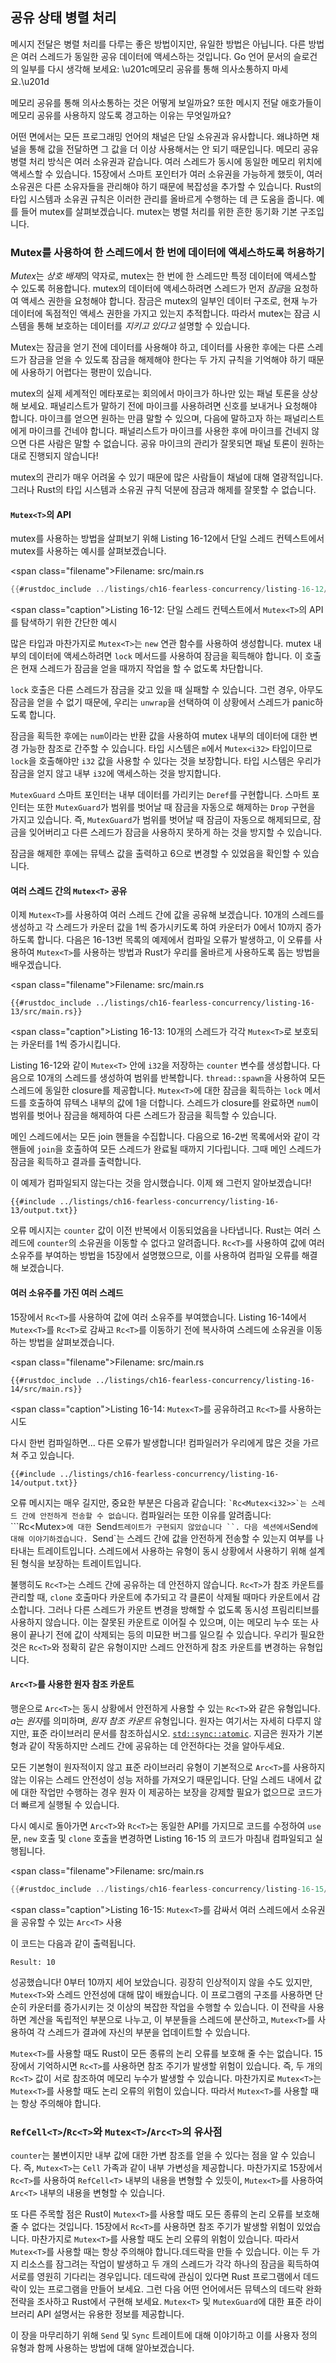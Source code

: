 ## 공유 상태 병렬 처리

메시지 전달은 병렬 처리를 다루는 좋은 방법이지만, 유일한 방법은 아닙니다. 다른 방법은 여러 스레드가 동일한 공유 데이터에 액세스하는 것입니다. Go 언어 문서의 슬로건의 일부를 다시 생각해 보세요: \u201c메모리 공유를 통해 의사소통하지 마세요.\u201d

메모리 공유를 통해 의사소통하는 것은 어떻게 보일까요? 또한 메시지 전달 애호가들이 메모리 공유를 사용하지 않도록 경고하는 이유는 무엇일까요?

어떤 면에서는 모든 프로그래밍 언어의 채널은 단일 소유권과 유사합니다. 왜냐하면 채널을 통해 값을 전달하면 그 값을 더 이상 사용해서는 안 되기 때문입니다. 메모리 공유 병렬 처리 방식은 여러 소유권과 같습니다. 여러 스레드가 동시에 동일한 메모리 위치에 액세스할 수 있습니다. 15장에서 스마트 포인터가 여러 소유권을 가능하게 했듯이, 여러 소유권은 다른 소유자들을 관리해야 하기 때문에 복잡성을 추가할 수 있습니다. Rust의 타입 시스템과 소유권 규칙은 이러한 관리를 올바르게 수행하는 데 큰 도움을 줍니다. 예를 들어 mutex를 살펴보겠습니다. mutex는 병렬 처리를 위한 흔한 동기화 기본 구조입니다.

### Mutex를 사용하여 한 스레드에서 한 번에 데이터에 액세스하도록 허용하기

*Mutex*는 *상호 배제*의 약자로, mutex는 한 번에 한 스레드만 특정 데이터에 액세스할 수 있도록 허용합니다. mutex의 데이터에 액세스하려면 스레드가 먼저 *잠금*을 요청하여 액세스 권한을 요청해야 합니다. 잠금은 mutex의 일부인 데이터 구조로, 현재 누가 데이터에 독점적인 액세스 권한을 가지고 있는지 추적합니다. 따라서 mutex는 잠금 시스템을 통해 보호하는 데이터를 *지키고 있다고* 설명할 수 있습니다.

Mutex는 잠금을 얻기 전에 데이터를 사용해야 하고, 데이터를 사용한 후에는 다른 스레드가 잠금을 얻을 수 있도록 잠금을 해제해야 한다는 두 가지 규칙을 기억해야 하기 때문에 사용하기 어렵다는 평판이 있습니다.

mutex의 실제 세계적인 메타포로는 회의에서 마이크가 하나만 있는 패널 토론을 상상해 보세요. 패널리스트가 말하기 전에 마이크를 사용하려면 신호를 보내거나 요청해야 합니다. 마이크를 얻으면 원하는 만큼 말할 수 있으며, 다음에 말하고자 하는 패널리스트에게 마이크를 건네야 합니다. 패널리스트가 마이크를 사용한 후에 마이크를 건네지 않으면 다른 사람은 말할 수 없습니다. 공유 마이크의 관리가 잘못되면 패널 토론이 원하는 대로 진행되지 않습니다!

mutex의 관리가 매우 어려울 수 있기 때문에 많은 사람들이 채널에 대해 열광적입니다. 그러나 Rust의 타입 시스템과 소유권 규칙 덕분에 잠금과 해제를 잘못할 수 없습니다.

#### `Mutex<T>`의 API

mutex를 사용하는 방법을 살펴보기 위해 Listing 16-12에서 단일 스레드 컨텍스트에서 mutex를 사용하는 예시를 살펴보겠습니다.

<span class=\"filename\">Filename: src/main.rs</span>

```rust
{{#rustdoc_include ../listings/ch16-fearless-concurrency/listing-16-12/src/main.rs}}
```

<span class=\"caption\">Listing 16-12: 단일 스레드 컨텍스트에서 `Mutex<T>`의 API를 탐색하기 위한 간단한 예시</span>

많은 타입과 마찬가지로 `Mutex<T>`는 `new` 연관 함수를 사용하여 생성합니다. mutex 내부의 데이터에 액세스하려면 `lock` 메서드를 사용하여 잠금을 획득해야 합니다. 이 호출은 현재 스레드가 잠금을 얻을 때까지 작업을 할 수 없도록 차단합니다.

`lock` 호출은 다른 스레드가 잠금을 갖고 있을 때 실패할 수 있습니다. 그런 경우, 아무도 잠금을 얻을 수 없기 때문에, 우리는 `unwrap`을 선택하여 이 상황에서 스레드가 panic하도록 합니다.

잠금을 획득한 후에는 `num`이라는 반환 값을 사용하여 mutex 내부의 데이터에 대한 변경 가능한 참조로 간주할 수 있습니다. 타입 시스템은 `m`에서 `Mutex<i32>` 타입이므로 `lock`을 호출해야만 `i32` 값을 사용할 수 있다는 것을 보장합니다. 타입 시스템은 우리가 잠금을 얻지 않고 내부 `i32`에 액세스하는 것을 방지합니다.

 `MutexGuard` 스마트 포인터는 내부 데이터를 가리키는 `Deref`를 구현합니다. 스마트 포인터는 또한 `MutexGuard`가 범위를 벗어날 때 잠금을 자동으로 해제하는 `Drop` 구현을 가지고 있습니다. 즉, `MutexGuard`가 범위를 벗어날 때 잠금이 자동으로 해제되므로, 잠금을 잊어버리고 다른 스레드가 잠금을 사용하지 못하게 하는 것을 방지할 수 있습니다.

잠금을 해제한 후에는 뮤텍스 값을 출력하고 6으로 변경할 수 있었음을 확인할 수 있습니다.

#### 여러 스레드 간의 `Mutex<T>` 공유

이제 `Mutex<T>`를 사용하여 여러 스레드 간에 값을 공유해 보겠습니다. 10개의 스레드를 생성하고 각 스레드가 카운터 값을 1씩 증가시키도록 하여 카운터가 0에서 10까지 증가하도록 합니다. 다음은 16-13번 목록의 예제에서 컴파일 오류가 발생하고, 이 오류를 사용하여 `Mutex<T>`를 사용하는 방법과 Rust가 우리를 올바르게 사용하도록 돕는 방법을 배우겠습니다.

<span class=\"filename\">Filename: src/main.rs</span>

```rust,ignore,does_not_compile
{{#rustdoc_include ../listings/ch16-fearless-concurrency/listing-16-13/src/main.rs}}
```

<span class=\"caption\">Listing 16-13: 10개의 스레드가 각각 `Mutex<T>`로 보호되는 카운터를 1씩 증가시킵니다.</span>

Listing 16-12와 같이 `Mutex<T>` 안에 `i32`을 저장하는 `counter` 변수를 생성합니다. 다음으로 10개의 스레드를 생성하여 범위를 반복합니다. `thread::spawn`을 사용하여 모든 스레드에 동일한 closure를 제공합니다. `Mutex<T>`에 대한 잠금을 획득하는 `lock` 메서드를 호출하여 뮤텍스 내부의 값에 1을 더합니다. 스레드가 closure를 완료하면 `num`이 범위를 벗어나 잠금을 해제하여 다른 스레드가 잠금을 획득할 수 있습니다.

메인 스레드에서는 모든 join 핸들을 수집합니다. 다음으로 16-2번 목록에서와 같이 각 핸들에 `join`을 호출하여 모든 스레드가 완료될 때까지 기다립니다. 그때 메인 스레드가 잠금을 획득하고 결과를 출력합니다.

이 예제가 컴파일되지 않는다는 것을 암시했습니다. 이제 왜 그런지 알아보겠습니다!

```console
{{#include ../listings/ch16-fearless-concurrency/listing-16-13/output.txt}}
```

오류 메시지는 `counter` 값이 이전 반복에서 이동되었음을 나타냅니다. Rust는 여러 스레드에 `counter`의 소유권을 이동할 수 없다고 알려줍니다. `Rc<T>`를 사용하여 값에 여러 소유주를 부여하는 방법을 15장에서 설명했으므로, 이를 사용하여 컴파일 오류를 해결해 보겠습니다.

#### 여러 소유주를 가진 여러 스레드

15장에서 `Rc<T>`를 사용하여 값에 여러 소유주를 부여했습니다. Listing 16-14에서 `Mutex<T>`를 `Rc<T>`로 감싸고 `Rc<T>`를 이동하기 전에 복사하여 스레드에 소유권을 이동하는 방법을 살펴보겠습니다.

<span class=\"filename\">Filename: src/main.rs</span>

```rust,ignore,does_not_compile
{{#rustdoc_include ../listings/ch16-fearless-concurrency/listing-16-14/src/main.rs}}
```

<span class=\"caption\">Listing 16-14: `Mutex<T>`를 공유하려고 `Rc<T>`를 사용하는 시도</span>

다시 한번 컴파일하면... 다른 오류가 발생합니다! 컴파일러가 우리에게 많은 것을 가르쳐 주고 있습니다.

```console
{{#include ../listings/ch16-fearless-concurrency/listing-16-14/output.txt}}
```

오류 메시지는 매우 길지만, 중요한 부분은 다음과 같습니다: `` `Rc<Mutex<i32>>`는 스레드 간에 안전하게 전송할 수 없습니다 ``. 컴파일러는 또한 이유를 알려줍니다: ```Rc<Mutex<i32>>`에 대한 `Send` 트레이트가 구현되지 않았습니다 ``. 다음 섹션에서 `Send`에 대해 이야기하겠습니다. `Send`는 스레드 간에 값을 안전하게 전송할 수 있는지 여부를 나타내는 트레이트입니다.
스레드에서 사용하는 유형이 동시 상황에서 사용하기 위해 설계된
형식을 보장하는 트레이트입니다.

불행히도 `Rc<T>`는 스레드 간에 공유하는 데 안전하지 않습니다. `Rc<T>`가
참조 카운트를 관리할 때, `clone` 호출마다 카운트에 추가되고 각 클론이
삭제될 때마다 카운트에서 감소합니다. 그러나 다른 스레드가 카운트 변경을
방해할 수 없도록 동시성 프림리티브를 사용하지 않습니다. 이는 잘못된
카운트로 이어질 수 있으며, 이는 메모리 누수 또는 사용이 끝나기 전에
값이 삭제되는 등의 미묘한 버그를 일으킬 수 있습니다. 우리가 필요한 것은
`Rc<T>`와 정확히 같은 유형이지만 스레드 안전하게 참조 카운트를 변경하는
유형입니다.

#### `Arc<T>`를 사용한 원자 참조 카운트

행운으로 `Arc<T>`는 동시 상황에서 안전하게 사용할 수 있는 `Rc<T>`와
같은 유형입니다. *a*는 *원자*를 의미하며, *원자 참조 카운트* 유형입니다.
원자는 여기서는 자세히 다루지 않지만, 표준 라이브러리 문서를 참조하십시오.
[`std::sync::atomic`][atomic]<!-- ignore -->. 지금은 원자가 기본형과 같이
작동하지만 스레드 간에 공유하는 데 안전하다는 것을 알아두세요.

모든 기본형이 원자적이지 않고 표준 라이브러리 유형이 기본적으로
`Arc<T>`를 사용하지 않는 이유는 스레드 안전성이 성능 저하를 가져오기
때문입니다. 단일 스레드 내에서 값에 대한 작업만 수행하는 경우 원자
이 제공하는 보장을 강제할 필요가 없으므로 코드가 더 빠르게 실행될 수
있습니다.

다시 예시로 돌아가면 `Arc<T>`와 `Rc<T>`는 동일한 API를 가지므로 코드를
수정하여 `use` 문, `new` 호출 및 `clone` 호출을 변경하면 Listing 16-15
의 코드가 마침내 컴파일되고 실행됩니다.

<span class=\"filename\">Filename: src/main.rs</span>

```rust
{{#rustdoc_include ../listings/ch16-fearless-concurrency/listing-16-15/src/main.rs}}
```

<span class=\"caption\">Listing 16-15: `Mutex<T>`를 감싸서 여러 스레드에서 소유권을 공유할 수 있는 `Arc<T>` 사용</span>

이 코드는 다음과 같이 출력됩니다.

<!-- 출력을 추출하지 않음. 출력의 변경 사항은 컴파일러의 변경이 아니라 스레드가 다르게 실행되기 때문입니다. -->

```text
Result: 10
```

성공했습니다! 0부터 10까지 세어 보았습니다. 굉장히 인상적이지 않을 수도 있지만, `Mutex<T>`와 스레드 안전성에 대해 많이 배웠습니다. 이 프로그램의 구조를 사용하면 단순히 카운터를 증가시키는 것 이상의 복잡한 작업을 수행할 수 있습니다. 이 전략을 사용하면 계산을 독립적인 부분으로 나누고, 이 부분들을 스레드에 분산하고, `Mutex<T>`를 사용하여 각 스레드가 결과에 자신의 부분을 업데이트할 수 있습니다.

`Mutex<T>`를 사용할 때도 Rust이 모든 종류의 논리 오류를 보호해 줄 수는 없습니다. 15장에서 기억하시면 `Rc<T>`를 사용하면 참조 주기가 발생할 위험이 있습니다. 즉, 두 개의 `Rc<T>` 값이 서로 참조하여 메모리 누수가 발생할 수 있습니다. 마찬가지로 `Mutex<T>`는 `Mutex<T>`를 사용할 때도 논리 오류의 위험이 있습니다. 따라서 `Mutex<T>`를 사용할 때는 항상 주의해야 합니다.

### `RefCell<T>`/`Rc<T>`와 `Mutex<T>`/`Arc<T>`의 유사점

`counter`는 불변이지만 내부 값에 대한 가변 참조를 얻을 수 있다는 점을 알 수 있습니다. 즉, `Mutex<T>`는 `Cell` 가족과 같이 내부 가변성을 제공합니다. 마찬가지로 15장에서 `Rc<T>`를 사용하여 `RefCell<T>` 내부의 내용을 변형할 수 있듯이, `Mutex<T>`를 사용하여 `Arc<T>` 내부의 내용을 변형할 수 있습니다.

또 다른 주목할 점은 Rust이 `Mutex<T>`를 사용할 때도 모든 종류의 논리 오류를 보호해 줄 수 없다는 것입니다. 15장에서 `Rc<T>`를 사용하면 참조 주기가 발생할 위험이 있었습니다. 마찬가지로 `Mutex<T>`를 사용할 때도 논리 오류의 위험이 있습니다. 따라서 `Mutex<T>`를 사용할 때는 항상 주의해야 합니다.데드락을 만들 수 있습니다. 이는 두 가지 리소스를 잠그려는 작업이 발생하고 두 개의 스레드가 각각 하나의 잠금을 획득하여 서로를 영원히 기다리는 경우입니다. 데드락에 관심이 있다면 Rust 프로그램에서 데드락이 있는 프로그램을 만들어 보세요. 그런 다음 어떤 언어에서든 뮤텍스의 데드락 완화 전략을 조사하고 Rust에서 구현해 보세요. `Mutex<T>` 및 `MutexGuard`에 대한 표준 라이브러리 API 설명서는 유용한 정보를 제공합니다.

이 장을 마무리하기 위해 `Send` 및 `Sync` 트레이트에 대해 이야기하고 이를 사용자 정의 유형과 함께 사용하는 방법에 대해 알아보겠습니다.

[atomic]: ../std/sync/atomic/index.html
